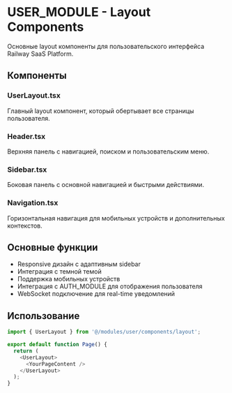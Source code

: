 # USER_MODULE - Layout Components

Основные layout компоненты для пользовательского интерфейса Railway SaaS Platform.

## Компоненты

### UserLayout.tsx
Главный layout компонент, который обертывает все страницы пользователя.

### Header.tsx  
Верхняя панель с навигацией, поиском и пользовательским меню.

### Sidebar.tsx
Боковая панель с основной навигацией и быстрыми действиями.

### Navigation.tsx
Горизонтальная навигация для мобильных устройств и дополнительных контекстов.

## Основные функции

- Responsive дизайн с адаптивным sidebar
- Интеграция с темной темой
- Поддержка мобильных устройств
- Интеграция с AUTH_MODULE для отображения пользователя
- WebSocket подключение для real-time уведомлений

## Использование

```typescript
import { UserLayout } from '@/modules/user/components/layout';

export default function Page() {
  return (
    <UserLayout>
      <YourPageContent />
    </UserLayout>
  );
}
```